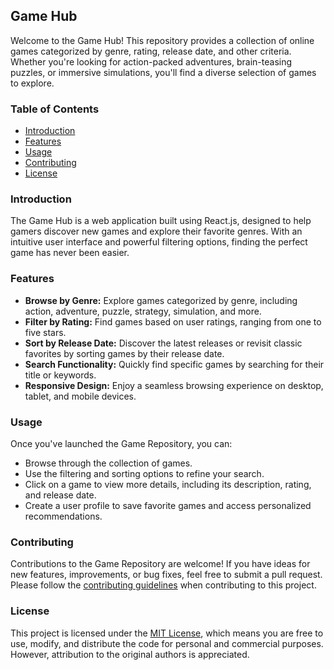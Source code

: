## Game Hub

Welcome to the Game Hub! This repository provides a collection of online games categorized by genre, rating, release date, and other criteria. Whether you're looking for action-packed adventures, brain-teasing puzzles, or immersive simulations, you'll find a diverse selection of games to explore.

### Table of Contents

- [Introduction](#introduction)
- [Features](#features)
- [Usage](#usage)
- [Contributing](#contributing)
- [License](#license)

### Introduction

The Game Hub is a web application built using React.js, designed to help gamers discover new games and explore their favorite genres. With an intuitive user interface and powerful filtering options, finding the perfect game has never been easier.

### Features

- **Browse by Genre:** Explore games categorized by genre, including action, adventure, puzzle, strategy, simulation, and more.
- **Filter by Rating:** Find games based on user ratings, ranging from one to five stars.
- **Sort by Release Date:** Discover the latest releases or revisit classic favorites by sorting games by their release date.
- **Search Functionality:** Quickly find specific games by searching for their title or keywords.
- **Responsive Design:** Enjoy a seamless browsing experience on desktop, tablet, and mobile devices.

### Usage

Once you've launched the Game Repository, you can:

- Browse through the collection of games.
- Use the filtering and sorting options to refine your search.
- Click on a game to view more details, including its description, rating, and release date.
- Create a user profile to save favorite games and access personalized recommendations.

### Contributing

Contributions to the Game Repository are welcome! If you have ideas for new features, improvements, or bug fixes, feel free to submit a pull request. Please follow the [contributing guidelines](CONTRIBUTING.md) when contributing to this project.

### License

This project is licensed under the [MIT License](LICENSE), which means you are free to use, modify, and distribute the code for personal and commercial purposes. However, attribution to the original authors is appreciated.
